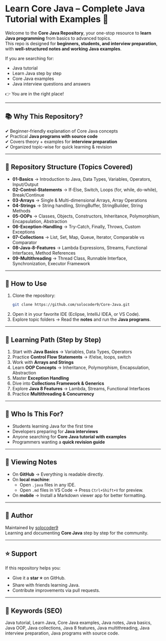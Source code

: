 # Learn Core Java – Complete Java Tutorial with Examples 🚀

Welcome to the **Core Java Repository**, your one-stop resource to **learn Java programming** from basics to advanced topics.  
This repo is designed for **beginners, students, and interview preparation**, with **well-structured notes and working Java examples**.  

If you are searching for:  
- Java tutorial  
- Learn Java step by step  
- Core Java examples  
- Java interview questions and answers  

👉 You are in the right place!

---

## 📚 Why This Repository?

✔ Beginner-friendly explanation of Core Java concepts  
✔ Practical **Java programs with source code**  
✔ Covers theory + examples for **interview preparation**  
✔ Organized topic-wise for quick learning & revision  

---

## 📂 Repository Structure (Topics Covered)

- **01-Basics** → Introduction to Java, Data Types, Variables, Operators, Input/Output  
- **02-Control-Statements** → If-Else, Switch, Loops (for, while, do-while), Break/Continue  
- **03-Arrays** → Single & Multi-dimensional Arrays, Array Operations  
- **04-Strings** → String handling, StringBuffer, StringBuilder, String Methods  
- **05-OOPs** → Classes, Objects, Constructors, Inheritance, Polymorphism, Encapsulation, Abstraction  
- **06-Exception-Handling** → Try-Catch, Finally, Throws, Custom Exceptions  
- **07-Collections** → List, Set, Map, Queue, Iterator, Comparable vs Comparator  
- **08-Java-8-Features** → Lambda Expressions, Streams, Functional Interfaces, Method References  
- **09-Multithreading** → Thread Class, Runnable Interface, Synchronization, Executor Framework  

---

## 🚀 How to Use

1. Clone the repository:
   ```bash
   git clone https://github.com/solocoder9/Core-Java.git
   ```
2. Open it in your favorite IDE (Eclipse, IntelliJ IDEA, or VS Code).  
3. Explore topic folders → Read the **notes** and run the **Java programs**.  

---

## 📖 Learning Path (Step by Step)

1. Start with **Java Basics** → Variables, Data Types, Operators  
2. Practice **Control Flow Statements** → if/else, loops, switch  
3. Work with **Arrays and Strings**  
4. Learn **OOP Concepts** → Inheritance, Polymorphism, Encapsulation, Abstraction  
5. Master **Exception Handling**  
6. Dive into **Collections Framework & Generics**  
7. Explore **Java 8 Features** → Lambda, Streams, Functional Interfaces  
8. Practice **Multithreading & Concurrency**  

---

## 🎯 Who Is This For?

- Students learning Java for the first time  
- Developers preparing for **Java interviews**  
- Anyone searching for **Core Java tutorial with examples**  
- Programmers wanting a **quick revision guide**  

---

## 📱 Viewing Notes

- On **GitHub** → Everything is readable directly.  
- On **local machine**:
  - Open `.java` files in any IDE.  
  - Open `.md` files in VS Code → Press `Ctrl+Shift+V` for preview.  
- On **mobile** → Install a Markdown viewer app for better formatting.  

---

## 📝 Author

Maintained by [solocoder9](https://github.com/solocoder9)  
Learning and documenting **Core Java** step by step for the community.  

---

## ⭐ Support

If this repository helps you:  
- Give it a **star ⭐** on GitHub.  
- Share with friends learning Java.  
- Contribute improvements via pull requests.  

---

## 🔑 Keywords (SEO)

Java tutorial, Learn Java, Core Java examples, Java notes, Java basics, Java OOP, Java collections, Java 8 features, Java multithreading, Java interview preparation, Java programs with source code.
